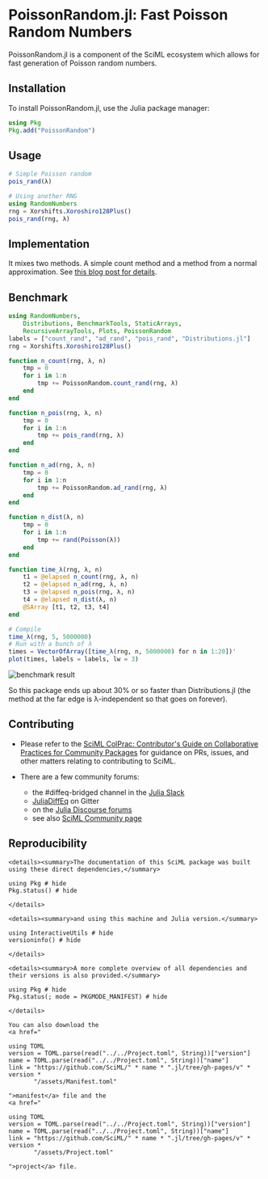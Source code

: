 # PoissonRandom.jl: Fast Poisson Random Numbers

PoissonRandom.jl is a component of the SciML ecosystem which allows
for fast generation of Poisson random numbers.

## Installation

To install PoissonRandom.jl, use the Julia package manager:

```julia
using Pkg
Pkg.add("PoissonRandom")
```

## Usage

```julia
# Simple Poisson random
pois_rand(λ)

# Using another RNG
using RandomNumbers
rng = Xorshifts.Xoroshiro128Plus()
pois_rand(rng, λ)
```

## Implementation

It mixes two methods. A simple count method and a method from a normal approximation.
See [this blog post for details](https://www.johndcook.com/blog/2010/06/14/generating-poisson-random-values/).

## Benchmark

```julia
using RandomNumbers,
    Distributions, BenchmarkTools, StaticArrays,
    RecursiveArrayTools, Plots, PoissonRandom
labels = ["count_rand", "ad_rand", "pois_rand", "Distributions.jl"]
rng = Xorshifts.Xoroshiro128Plus()

function n_count(rng, λ, n)
    tmp = 0
    for i in 1:n
        tmp += PoissonRandom.count_rand(rng, λ)
    end
end

function n_pois(rng, λ, n)
    tmp = 0
    for i in 1:n
        tmp += pois_rand(rng, λ)
    end
end

function n_ad(rng, λ, n)
    tmp = 0
    for i in 1:n
        tmp += PoissonRandom.ad_rand(rng, λ)
    end
end

function n_dist(λ, n)
    tmp = 0
    for i in 1:n
        tmp += rand(Poisson(λ))
    end
end

function time_λ(rng, λ, n)
    t1 = @elapsed n_count(rng, λ, n)
    t2 = @elapsed n_ad(rng, λ, n)
    t3 = @elapsed n_pois(rng, λ, n)
    t4 = @elapsed n_dist(λ, n)
    @SArray [t1, t2, t3, t4]
end

# Compile
time_λ(rng, 5, 5000000)
# Run with a bunch of λ
times = VectorOfArray([time_λ(rng, n, 5000000) for n in 1:20])'
plot(times, labels = labels, lw = 3)
```

![benchmark result](https://user-images.githubusercontent.com/1814174/40387004-1e377776-5dc0-11e8-88a2-2d9cb12db984.png)

So this package ends up about 30% or so faster than Distributions.jl (the method
at the far edge is λ-independent so that goes on forever).

## Contributing

  - Please refer to the
    [SciML ColPrac: Contributor's Guide on Collaborative Practices for Community Packages](https://github.com/SciML/ColPrac/blob/master/README.md)
    for guidance on PRs, issues, and other matters relating to contributing to SciML.

  - There are a few community forums:
    
      + the #diffeq-bridged channel in the [Julia Slack](https://julialang.org/slack/)
      + [JuliaDiffEq](https://gitter.im/JuliaDiffEq/Lobby) on Gitter
      + on the [Julia Discourse forums](https://discourse.julialang.org)
      + see also [SciML Community page](https://sciml.ai/community/)

## Reproducibility

```@raw html
<details><summary>The documentation of this SciML package was built using these direct dependencies,</summary>
```

```@example
using Pkg # hide
Pkg.status() # hide
```

```@raw html
</details>
```

```@raw html
<details><summary>and using this machine and Julia version.</summary>
```

```@example
using InteractiveUtils # hide
versioninfo() # hide
```

```@raw html
</details>
```

```@raw html
<details><summary>A more complete overview of all dependencies and their versions is also provided.</summary>
```

```@example
using Pkg # hide
Pkg.status(; mode = PKGMODE_MANIFEST) # hide
```

```@raw html
</details>
```

```@raw html
You can also download the 
<a href="
```

```@eval
using TOML
version = TOML.parse(read("../../Project.toml", String))["version"]
name = TOML.parse(read("../../Project.toml", String))["name"]
link = "https://github.com/SciML/" * name * ".jl/tree/gh-pages/v" * version *
       "/assets/Manifest.toml"
```

```@raw html
">manifest</a> file and the
<a href="
```

```@eval
using TOML
version = TOML.parse(read("../../Project.toml", String))["version"]
name = TOML.parse(read("../../Project.toml", String))["name"]
link = "https://github.com/SciML/" * name * ".jl/tree/gh-pages/v" * version *
       "/assets/Project.toml"
```

```@raw html
">project</a> file.
```
